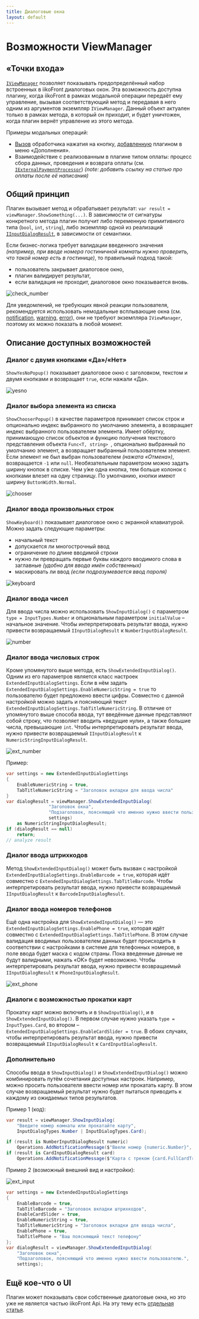 ```yaml
---
title: Диалоговые окна
layout: default
---
```

# Возможности ViewManager 
## «Точки входа» 
[`IViewManager`](http://iiko.github.io/front.api.sdk/v6/html/T_Resto_Front_Api_V6_UI_IViewManager.htm "IViewManager") позволяет показывать предопределённый набор встроенных в iikoFront диалоговых окон. Эта возможность доступна плагину, когда iikoFront в рамках модальной операции передаёт ему управление, вызывая соответствующий метод и передавая в него одним из аргументов экземпляр `IViewManager`. Данный объект актуален только в рамках метода, в который он приходит, и будет уничтожен, когда плагин вернёт управление из этого метода. 

Примеры модальных операций:

- [Вызов](http://iiko.github.io/front.api.sdk/v6/html/M_Resto_Front_Api_V6_UI_Button_PerformAction.htm "Button_PerformAction") обработчика нажатия на кнопку, [добавленную](http://iiko.github.io/front.api.sdk/v6/html/M_Resto_Front_Api_V6_IPluginIntegrationService_AddButton.htm "IPluginIntegrationService_AddButton") плагином в меню «Дополнения». 
- Взаимодействие с реализованным в плагине типом оплаты: процесс сбора данных, проведения и возврата оплаты (см. [`IExternalPaymentProcessor`](http://iiko.github.io/front.api.sdk/v6/html/Methods_T_Resto_Front_Api_V6_IExternalPaymentProcessor.htm "IExternalPaymentProcessor")) *(note: добавить ссылку на статью про оплаты после её написания)*

## Общий принцип
Плагин вызывает метод  и обрабатывает результат: `var result = viewManager.ShowSomething(...)`. В зависимости от сигнатуры конкретного метода плагин получит либо переменную примитивного типа (`bool`, `int`, `string`), либо экземпляр одной из реализаций [`IInputDialogResult`](http://iiko.github.io/front.api.sdk/v6/html/T_Resto_Front_Api_V6_Data_View_IInputDialogResult.htm "IInputDialogResult"), в зависимости от семантики.

Если бизнес-логика требует валидации введенного значения *(например, при вводе номера гостиничной комнаты нужно проверить, что такой номер есть в гостинице)*, то правильный подход такой:

- пользователь закрывает диалоговое окно,
- плагин валидирует результат, 
- если валидация не проходит, диалоговое окно показывается вновь.

![check_number](../../img/viewmanager/check_number.gif)

Для уведомлений, не требующих явной реакции пользователя, рекомендуется использовать немодальные всплывающие окна (см. [notification](http://iiko.github.io/front.api.sdk/v6/html/M_Resto_Front_Api_V6_IOperationService_AddNotificationMessage_1.htm "IOperationService_AddNotificationMessage"), [warning](http://iiko.github.io/front.api.sdk/v6/html/M_Resto_Front_Api_V6_IOperationService_AddWarningMessage_1.htm "IOperationService_AddWarningMessage"),  [error](http://iiko.github.io/front.api.sdk/v6/html/M_Resto_Front_Api_V6_IOperationService_AddErrorMessage_1.htm "IOperationService_AddErrornMessage")), они не требуют экземпляра `IViewManager`, поэтому их можно показать в любой момент.    

## Описание доступных возможностей
### Диалог с двумя кнопками «Да»/«Нет»
`ShowYesNoPopup()` показывает диалоговое окно с заголовком, текстом и двумя кнопками и возвращает `true`, если нажали «Да».

![yesno](../../img/viewmanager/yesno.png)

### Диалог выбора элемента из списка
`ShowChooserPopup()` в качестве параметров принимает список строк и опционально индекс выбранного по умолчанию элемента, а возвращает индекс выбранного пользователем элемента. Имеет обёртку, принимающую список объектов и функцию получения текстового представления объекта `Func<T, string> `, опционально выбранный по умолчанию элемент, а возвращает выбранный пользователем элемент. Если элемент не был выбран пользователем *(нажата «Отмена»)*, возвращается `-1` или `null`. Необязательным параметром можно задать ширину кнопок в списке. Чем у́же одна кнопка, тем больше колонок с кнопками влезет на одну страницу. По умолчанию, кнопки имеют ширину `ButtonWidth.Normal`.

![chooser](../../img/viewmanager/chooser.png)

### Диалог ввода произвольных строк
`ShowKeyboard()` показывает диалоговое окно с экранной клавиатурой. Можно задать следующие параметры:

- начальный текст
- допускается ли многострочный ввод
- ограничение по длине вводимой строки
- нужно ли превращать первые буквы каждого вводимого слова в заглавные *(удобно для ввода имён собственных)*
- маскировать ли ввод *(если подразумевается ввод пароля)*
 
![keyboard](../../img/viewmanager/keyboard.png)

### Диалог ввода чисел 
Для ввода числа можно использовать `ShowInputDialog()` с параметром `type = InputTypes.Number` и опциональным параметром `initialValue` – начальное значение. Чтобы интерпретировать результат ввода, нужно привести возвращаемый `IInputDialogResult` к `NumberInputDialogResult`.

![number](../../img/viewmanager/number.png)

### Диалог ввода числовых строк
Кроме упомянутого выше метода, есть `ShowExtendedInputDialog()`. Одним из его параметров является класс настроек `ExtendedInputDialogSettings`. Если в нём задать `ExtendedInputDialogSettings.EnableNumericString = true` то пользователю будет предложено ввести цифры. Совместно с данной настройкой можно задать и поясняющий текст `ExtendedInputDialogSettings.TabTitleNumericString`. В отличие от упомянутого выше способа ввода, тут введённые данные представляют собой строку, что позволяет вводить «ведущие нули», а также большие числа, превышающие `int`. Чтобы интерпретировать результат ввода, нужно привести возвращаемый `IInputDialogResult` к `NumericStringInputDialogResult`.

![ext_number](../../img/viewmanager/ext_number.png)

Пример:
```cs
var settings = new ExtendedInputDialogSettings
{
    EnableNumericString = true,
    TabTitleNumericString = "Заголовок вкладки для ввода числа"
}
var dialogResult = viewManager.ShowExtendedInputDialog(
                "Заголовок окна", 
                "Подзаголовок, поясняющий что именно нужно ввести пользователю.",
                settings) 
    as NumericStringInputDialogResult;
if (dialogResult == null)
    return;
// analyze result
```

### Диалог ввода штрихкодов 
Метод `ShowExtendedInputDialog()` может быть вызван с настройкой `ExtendedInputDialogSettings.EnableBarcode = true`, которая идёт совместно с `ExtendedInputDialogSettings.TabTitleBarcode`. Чтобы интерпретировать результат ввода, нужно привести возвращаемый `IInputDialogResult` к `BarcodeInputDialogResult`.

### Диалог ввода номеров телефонов
Ещё одна настройка для `ShowExtendedInputDialog()` — это `ExtendedInputDialogSettings.EnablePhone = true`, которая идёт совместно с `ExtendedInputDialogSettings.TabTitlePhone`. В этом случае валидация вводимых пользователем данных будет происходить в соответствии с настройками в системе для телефонных номеров, в поле ввода будет маска с кодом страны. Пока введенные данные не будут валидными, нажать «OK» будет невозможно. Чтобы интерпретировать результат ввода, нужно привести возвращаемый `IInputDialogResult` к `PhoneInputDialogResult`.

![ext_phone](../../img/viewmanager/ext_phone.png)

### Диалоги с возможностью прокатки карт
Прокатку карт можно включить и в `ShowInputDialog()`, и в `ShowExtendedInputDialog()`. В первом случае нужно указать 
`type = InputTypes.Card`, во втором – `ExtendedInputDialogSettings.EnableCardSlider = true`. В обоих случаях, чтобы интерпретировать результат ввода, нужно привести возвращаемый `IInputDialogResult` к `CardInputDialogResult`.

### Дополнительно
Способы ввода в `ShowInputDialog()` и `ShowExtendedInputDialog()` можно комбинировать путём сочетания доступных настроек. Например, можно просить пользователя ввести номер или прокатать карту. В этом случае возвращаемый результат нужно будет пытаться приводить к каждому из ожидаемых типов результатов. 

Пример 1 (код):
```cs
var result = viewManager.ShowInputDialog(
    "Введите номер комнаты или прокатайте карту",
    InputDialogTypes.Number | InputDialogTypes.Card);

if (result is NumberInputDialogResult numeric)
    Operations.AddNotificationMessage($"Ввели номер {numeric.Number}", "SamplePlugin");
if (result is CardInputDialogResult card)
    Operations.AddNotificationMessage($"Карта с треком {card.FullCardTrack}", "SamplePlugin");
```
Пример 2 (возможный внешний вид и настройки):

![ext_input](../../img/viewmanager/ext_input.gif)
```cs
var settings = new ExtendedInputDialogSettings
{
    EnableBarcode = true,
    TabTitleBarcode = "Заголовок вкладки штрихкодов",
    EnableCardSlider = true,
    EnableNumericString = true,
    TabTitleNumericString = "Заголовок вкладки для ввода числа", 
    EnablePhone = true,
    TabTitlePhone = "Ваш поясняющий текст телефону"
};
var dialogResult = viewManager.ShowExtendedInputDialog(
    "Заголовок окна", 
    "Подзаголовок, поясняющий что именно нужно ввести пользователю.",
    settings);
```

## Ещё кое-что о UI
Плагин может показывать свои собственные диалоговые окна, но это уже не является частью iikoFront Api. На эту тему есть [отдельная статья](CustomWindows.html "Кое-что о UI и .Net").
 
